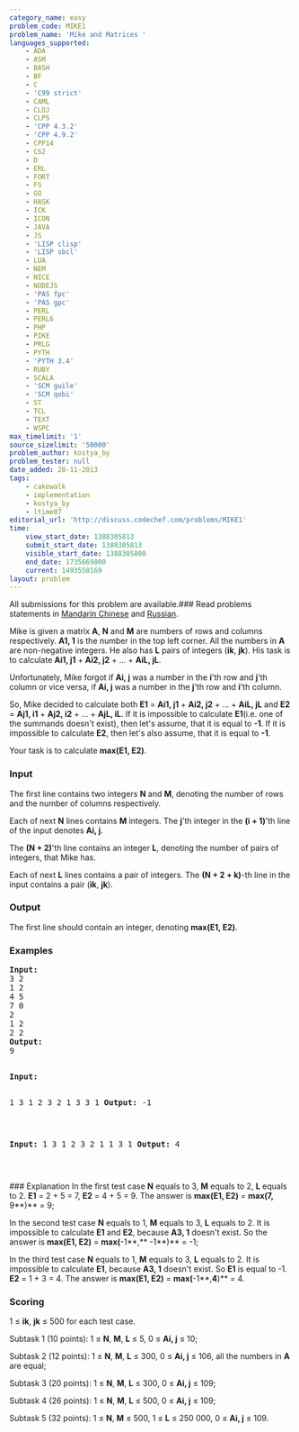 ```yaml
---
category_name: easy
problem_code: MIKE1
problem_name: 'Mike and Matrices '
languages_supported:
    - ADA
    - ASM
    - BASH
    - BF
    - C
    - 'C99 strict'
    - CAML
    - CLOJ
    - CLPS
    - 'CPP 4.3.2'
    - 'CPP 4.9.2'
    - CPP14
    - CS2
    - D
    - ERL
    - FORT
    - FS
    - GO
    - HASK
    - ICK
    - ICON
    - JAVA
    - JS
    - 'LISP clisp'
    - 'LISP sbcl'
    - LUA
    - NEM
    - NICE
    - NODEJS
    - 'PAS fpc'
    - 'PAS gpc'
    - PERL
    - PERL6
    - PHP
    - PIKE
    - PRLG
    - PYTH
    - 'PYTH 3.4'
    - RUBY
    - SCALA
    - 'SCM guile'
    - 'SCM qobi'
    - ST
    - TCL
    - TEXT
    - WSPC
max_timelimit: '1'
source_sizelimit: '50000'
problem_author: kostya_by
problem_tester: null
date_added: 28-11-2013
tags:
    - cakewalk
    - implementation
    - kostya_by
    - ltime07
editorial_url: 'http://discuss.codechef.com/problems/MIKE1'
time:
    view_start_date: 1388305813
    submit_start_date: 1388305813
    visible_start_date: 1388305800
    end_date: 1735669800
    current: 1493558169
layout: problem
---
```

All submissions for this problem are available.###  Read problems statements in [Mandarin Chinese](http://www.codechef.com/download/translated/LTIME07/mandarin/MIKE1.pdf) and [Russian](http://www.codechef.com/download/translated/LTIME07/russian/MIKE1.pdf).

Mike is given a matrix **A**, **N** and **M** are numbers of rows and columns respectively. **A1, 1** is the number in the top left corner. All the numbers in **A** are non-negative integers. He also has **L** pairs of integers (**ik**, **jk**). His task is to calculate **Ai1, j1** + **Ai2, j2** + ... + **AiL, jL**.

Unfortunately, Mike forgot if **Ai, j** was a number in the **i**'th row and **j**'th column or vice versa, if **Ai, j** was a number in the **j**'th row and **i**'th column.

So, Mike decided to calculate both **E1** = **Ai1, j1** + **Ai2, j2** + ... + **AiL, jL** and **E2** = **Aj1, i1** + **Aj2, i2** + ... + **AjL, iL**. If it is impossible to calculate **E1**(i.e. one of the summands doesn't exist), then let's assume, that it is equal to **-1**. If it is impossible to calculate **E2**, then let's also assume, that it is equal to **-1**.

Your task is to calculate **max(**E1**, **E2**)**.

### Input

The first line contains two integers **N** and **M**, denoting the number of rows and the number of columns respectively.

Each of next **N** lines contains **M** integers. The **j**'th integer in the **(i + 1)**'th line of the input denotes **Ai, j**.

The **(N + 2)**'th line contains an integer **L**, denoting the number of pairs of integers, that Mike has.

Each of next **L** lines contains a pair of integers. The **(N + 2 + k)**-th line in the input contains a pair (**ik**, **jk**).

### Output

The first line should contain an integer, denoting **max(**E1**, **E2**)**.

### Examples

<pre><b>Input:</b>
3 2
1 2
4 5
7 0
2
1 2
2 2
<b>Output:</b>
9

</pre><pre><b>Input:</b>
1 3
1 2 3
2
1 3
3 1
<b>Output:</b>
-1

</pre><pre><b>Input:</b>
1 3
1 2 3
2
1 1
3 1
<b>Output:</b>
4

</pre>### Explanation
In the first test case **N** equals to 3, **M** equals to 2, **L** equals to 2. **E1** = 2 + 5 = 7, **E2** = 4 + 5 = 9. The answer is **max(**E1**, **E2**)** = **max(**7**,** 9**)** = 9;

In the second test case **N** equals to 1, **M** equals to 3, **L** equals to 2. It is impossible to calculate **E1** and **E2**, because **A3, 1** doesn't exist. So the answer is **max(**E1**, **E2**)** = **max(**-1**,** -1**)** = -1;

In the third test case **N** equals to 1, **M** equals to 3, **L** equals to 2. It is impossible to calculate **E1**, because **A3, 1** doesn't exist. So **E1** is equal to -1. **E2** = 1 + 3 = 4. The answer is **max(**E1**, **E2**)** = **max(**-1**,**4**)** = 4.

### Scoring

1 ≤ **ik**, **jk** ≤ 500 for each test case.

Subtask 1 (10 points): 1 ≤ **N**, **M**, **L** ≤ 5, 0 ≤ **Ai, j** ≤ 10;

Subtask 2 (12 points): 1 ≤ **N**, **M**, **L** ≤ 300, 0 ≤ **Ai, j** ≤ 106, all the numbers in **A** are equal;

Subtask 3 (20 points): 1 ≤ **N**, **M**, **L** ≤ 300, 0 ≤ **Ai, j** ≤ 109;

Subtask 4 (26 points): 1 ≤ **N**, **M**, **L** ≤ 500, 0 ≤ **Ai, j** ≤ 109;

Subtask 5 (32 points): 1 ≤ **N**, **M** ≤ 500, 1 ≤ **L** ≤ 250 000, 0 ≤ **Ai, j** ≤ 109.
